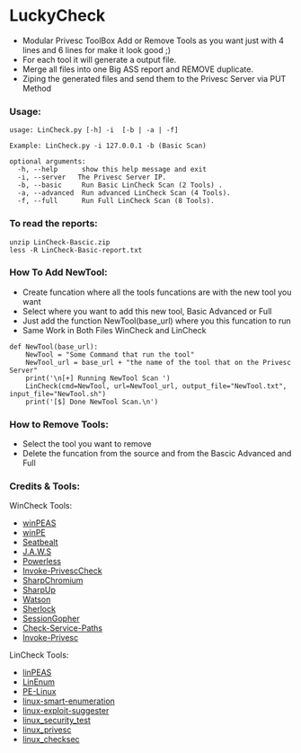 # LuckyCheck
* Modular Privesc ToolBox Add or Remove Tools as you want just with 4 lines and 6 lines for make it look good ;)
* For each tool it will generate a output file.
* Merge all files into one Big ASS report and REMOVE duplicate.
* Ziping the generated files and send them to the Privesc Server via PUT Method
### Usage:
```
usage: LinCheck.py [-h] -i  [-b | -a | -f]

Example: LinCheck.py -i 127.0.0.1 -b (Basic Scan)

optional arguments:
  -h, --help      show this help message and exit
  -i, --server   The Privesc Server IP.
  -b, --basic     Run Basic LinCheck Scan (2 Tools) .
  -a, --advanced  Run advanced LinCheck Scan (4 Tools).
  -f, --full      Run Full LinCheck Scan (8 Tools).
```
### To read the reports:
```
unzip LinCheck-Bascic.zip
less -R LinCheck-Basic-report.txt
```
### How To Add NewTool:
* Create funcation where all the tools funcations are with the new tool you want
* Select where you want to add this new tool, Basic Advanced or Full
* Just add the function NewTool(base_url) where you this funcation to run
* Same Work in Both Files WinCheck and LinCheck 
```
def NewTool(base_url): 
    NewTool = "Some Command that run the tool"
    NewTool_url = base_url + "the name of the tool that on the Privesc Server"
    print('\n[+] Running NewTool Scan ')
    LinCheck(cmd=NewTool, url=NewTool_url, output_file="NewTool.txt", input_file="NewTool.sh")
    print('[$] Done NewTool Scan.\n')
   ```
### How to Remove Tools:
* Select the tool you want to remove
* Delete the funcation from the source and from the Bascic Advanced and Full

### Credits & Tools:
WinCheck Tools:
* [winPEAS](https://github.com/carlospolop/privilege-escalation-awesome-scripts-suite)
* [winPE](https://github.com/carlospolop/winPE)
* [Seatbealt](https://github.com/Lexus89/SharpPack/tree/master/Seatbelt)
* [J.A.W.S](https://github.com/411Hall/JAWS)
* [Powerless](https://github.com/M4ximuss/Powerless)
* [Invoke-PrivescCheck](https://github.com/itm4n/PrivescCheck)
* [SharpChromium](https://github.com/djhohnstein/SharpChromium)
* [SharpUp](https://github.com/GhostPack/SharpUp)
* [Watson](https://github.com/rasta-mouse/Watson)
* [Sherlock](https://github.com/rasta-mouse/Sherlock)
* [SessionGopher](https://github.com/Arvanaghi/SessionGopher)
* [Check-Service-Paths](https://github.com/BleepSec/Check-Service-Paths)
* [Invoke-Privesc](https://github.com/enjoiz/Privesc)

LinCheck Tools:
* [linPEAS](https://github.com/carlospolop/privilege-escalation-awesome-scripts-suite)
* [LinEnum](https://github.com/rebootuser/LinEnum)
* [PE-Linux](https://github.com/WazeHell/PE-Linux)
* [linux-smart-enumeration](https://github.com/diego-treitos/linux-smart-enumeration)
* [linux-exploit-suggester](https://github.com/mzet-/linux-exploit-suggester)
* [linux_security_test](https://github.com/1N3/PrivEsc/tree/master/linux/scripts)
* [linux_privesc](https://github.com/1N3/PrivEsc/tree/master/linux/scripts)
* [linux_checksec](https://github.com/1N3/PrivEsc/tree/master/linux/scripts)
















